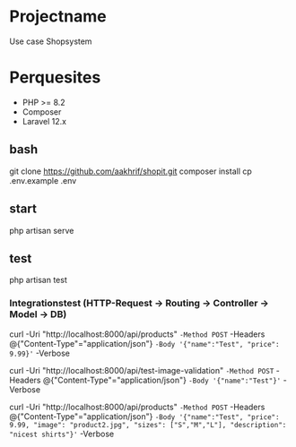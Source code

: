 # Projectname

Use case Shopsystem

# Perquesites

- PHP >= 8.2
- Composer
- Laravel 12.x

## bash

git clone https://github.com/aakhrif/shopit.git
composer install
cp .env.example .env

## start
php artisan serve

## test
php artisan test

### Integrationstest  (HTTP-Request → Routing → Controller → Model → DB)


curl -Uri "http://localhost:8000/api/products" `
    -Method POST `
    -Headers @{"Content-Type"="application/json"} `
    -Body '{"name":"Test", "price": 9.99}' `
    -Verbose


curl -Uri "http://localhost:8000/api/test-image-validation" `
    -Method POST `
    -Headers @{"Content-Type"="application/json"} `
    -Body '{"name":"Test"}' `
    -Verbose

curl -Uri "http://localhost:8000/api/products" `
     -Method POST `
     -Headers @{"Content-Type"="application/json"} `
     -Body '{"name":"Test", "price": 9.99, "image": "product2.jpg", "sizes": ["S","M","L"], "description": "nicest shirts"}' `
     -Verbose


